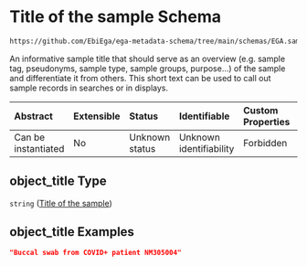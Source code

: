 # Title of the sample Schema

```txt
https://github.com/EbiEga/ega-metadata-schema/tree/main/schemas/EGA.sample.json#/properties/object_title
```

An informative sample title that should serve as an overview (e.g. sample tag, pseudonyms, sample type, sample groups, purpose...) of the sample and differentiate it from others. This short text can be used to call out sample records in searches or in displays.

| Abstract            | Extensible | Status         | Identifiable            | Custom Properties | Additional Properties | Access Restrictions | Defined In                                                        |
| :------------------ | :--------- | :------------- | :---------------------- | :---------------- | :-------------------- | :------------------ | :---------------------------------------------------------------- |
| Can be instantiated | No         | Unknown status | Unknown identifiability | Forbidden         | Allowed               | none                | [EGA.sample.json*](../out/EGA.sample.json "open original schema") |

## object_title Type

`string` ([Title of the sample](ega-11-properties-title-of-the-sample.md))

## object_title Examples

```json
"Buccal swab from COVID+ patient NM305004"
```
